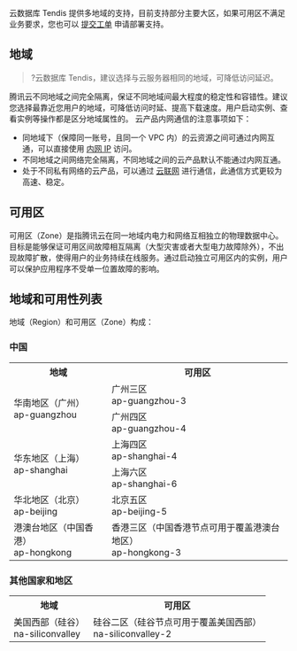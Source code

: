 云数据库 Tendis 提供多地域的支持，目前支持部分主要大区，如果可用区不满足业务要求，您也可以 [提交工单](https://console.cloud.tencent.com/workorder/category) 申请部署支持。

## 地域
 >?云数据库 Tendis，建议选择与云服务器相同的地域，可降低访问延迟。
 >
腾讯云不同地域之间完全隔离，保证不同地域间最大程度的稳定性和容错性。建议您选择最靠近您用户的地域，可降低访问时延、提高下载速度。用户启动实例、查看实例等操作都是区分地域属性的。
云产品内网通信的注意事项如下：
- 同地域下（保障同一账号，且同一个 VPC 内）的云资源之间可通过内网互通，可以直接使用 [内网 IP](https://cloud.tencent.com/document/product/213/5225) 访问。
- 不同地域之间网络完全隔离，不同地域之间的云产品默认不能通过内网互通。
- 处于不同私有网络的云产品，可以通过 [云联网](https://cloud.tencent.com/document/product/877) 进行通信，此通信方式更较为高速、稳定。

## 可用区
可用区（Zone）是指腾讯云在同一地域内电力和网络互相独立的物理数据中心。目标是能够保证可用区间故障相互隔离（大型灾害或者大型电力故障除外），不出现故障扩散，使得用户的业务持续在线服务。通过启动独立可用区内的实例，用户可以保护应用程序不受单一位置故障的影响。

## 地域和可用性列表
地域（Region）和可用区（Zone）构成：
### 中国
<table class="table-striped">
<tbody><tr><th>地域</th><th>可用区</th></tr>
<tr>
<td rowspan="2">华南地区（广州）<br> ap-guangzhou</td>
<td>广州三区<br> ap-guangzhou-3</td></tr>
<tr>
<td>广州四区<br> ap-guangzhou-4</td></tr>
<tr>
<td rowspan="2">华东地区（上海）<br>ap-shanghai</td>
<td>上海四区<br>ap-shanghai-4</td></tr>
<tr>
<td>上海六区<br>ap-shanghai-6</td></tr>
<tr>
<td rowspan="1">华北地区（北京）<br>ap-beijing</td>
<td>北京五区<br>ap-beijing-5</td></tr>
<tr>
<td rowspan="1">港澳台地区（中国香港）<br>ap-hongkong</td>
<td>香港三区（中国香港节点可用于覆盖港澳台地区）<br>ap-hongkong-3</td></tr>
</tbody></table>	

### 其他国家和地区
<table class="table-striped">
<tbody><tr><th>地域</th><th>可用区</th></tr>
<tr>
<td rowspan="·">美国西部（硅谷）<br>na-siliconvalley</td>
<td>硅谷二区（硅谷节点可用于覆盖美国西部）<br>na-siliconvalley-2</td></tr>
</tbody></table>

